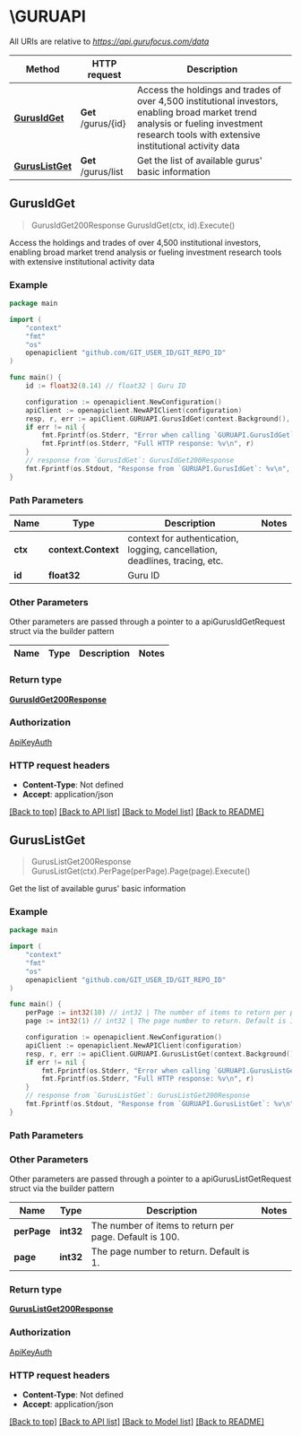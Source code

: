 # \GURUAPI

All URIs are relative to *https://api.gurufocus.com/data*

Method | HTTP request | Description
------------- | ------------- | -------------
[**GurusIdGet**](GURUAPI.md#GurusIdGet) | **Get** /gurus/{id} | Access the holdings and trades of over 4,500 institutional investors, enabling broad market trend analysis or fueling investment research tools with extensive institutional activity data
[**GurusListGet**](GURUAPI.md#GurusListGet) | **Get** /gurus/list | Get the list of available gurus&#39; basic information



## GurusIdGet

> GurusIdGet200Response GurusIdGet(ctx, id).Execute()

Access the holdings and trades of over 4,500 institutional investors, enabling broad market trend analysis or fueling investment research tools with extensive institutional activity data



### Example

```go
package main

import (
	"context"
	"fmt"
	"os"
	openapiclient "github.com/GIT_USER_ID/GIT_REPO_ID"
)

func main() {
	id := float32(8.14) // float32 | Guru ID

	configuration := openapiclient.NewConfiguration()
	apiClient := openapiclient.NewAPIClient(configuration)
	resp, r, err := apiClient.GURUAPI.GurusIdGet(context.Background(), id).Execute()
	if err != nil {
		fmt.Fprintf(os.Stderr, "Error when calling `GURUAPI.GurusIdGet``: %v\n", err)
		fmt.Fprintf(os.Stderr, "Full HTTP response: %v\n", r)
	}
	// response from `GurusIdGet`: GurusIdGet200Response
	fmt.Fprintf(os.Stdout, "Response from `GURUAPI.GurusIdGet`: %v\n", resp)
}
```

### Path Parameters


Name | Type | Description  | Notes
------------- | ------------- | ------------- | -------------
**ctx** | **context.Context** | context for authentication, logging, cancellation, deadlines, tracing, etc.
**id** | **float32** | Guru ID | 

### Other Parameters

Other parameters are passed through a pointer to a apiGurusIdGetRequest struct via the builder pattern


Name | Type | Description  | Notes
------------- | ------------- | ------------- | -------------


### Return type

[**GurusIdGet200Response**](GurusIdGet200Response.md)

### Authorization

[ApiKeyAuth](../README.md#ApiKeyAuth)

### HTTP request headers

- **Content-Type**: Not defined
- **Accept**: application/json

[[Back to top]](#) [[Back to API list]](../README.md#documentation-for-api-endpoints)
[[Back to Model list]](../README.md#documentation-for-models)
[[Back to README]](../README.md)


## GurusListGet

> GurusListGet200Response GurusListGet(ctx).PerPage(perPage).Page(page).Execute()

Get the list of available gurus' basic information



### Example

```go
package main

import (
	"context"
	"fmt"
	"os"
	openapiclient "github.com/GIT_USER_ID/GIT_REPO_ID"
)

func main() {
	perPage := int32(10) // int32 | The number of items to return per page. Default is 100. (optional)
	page := int32(1) // int32 | The page number to return. Default is 1. (optional)

	configuration := openapiclient.NewConfiguration()
	apiClient := openapiclient.NewAPIClient(configuration)
	resp, r, err := apiClient.GURUAPI.GurusListGet(context.Background()).PerPage(perPage).Page(page).Execute()
	if err != nil {
		fmt.Fprintf(os.Stderr, "Error when calling `GURUAPI.GurusListGet``: %v\n", err)
		fmt.Fprintf(os.Stderr, "Full HTTP response: %v\n", r)
	}
	// response from `GurusListGet`: GurusListGet200Response
	fmt.Fprintf(os.Stdout, "Response from `GURUAPI.GurusListGet`: %v\n", resp)
}
```

### Path Parameters



### Other Parameters

Other parameters are passed through a pointer to a apiGurusListGetRequest struct via the builder pattern


Name | Type | Description  | Notes
------------- | ------------- | ------------- | -------------
 **perPage** | **int32** | The number of items to return per page. Default is 100. | 
 **page** | **int32** | The page number to return. Default is 1. | 

### Return type

[**GurusListGet200Response**](GurusListGet200Response.md)

### Authorization

[ApiKeyAuth](../README.md#ApiKeyAuth)

### HTTP request headers

- **Content-Type**: Not defined
- **Accept**: application/json

[[Back to top]](#) [[Back to API list]](../README.md#documentation-for-api-endpoints)
[[Back to Model list]](../README.md#documentation-for-models)
[[Back to README]](../README.md)

